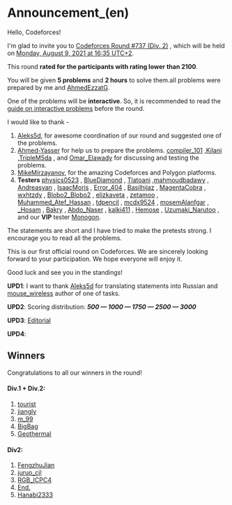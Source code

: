 # Announcement_(en)

Hello, Codeforces!

I'm glad to invite you to [Codeforces Round #737 (Div. 2)](https://codeforces.com/contests/1557) , which will be held on [Monday, August 9, 2021 at 16:35 UTC+2](https://codeforces.com/https://www.timeanddate.com/worldclock/fixedtime.html?msg=Codeforces+Round+%23737+%28Div.+2%29&iso=20210809T1635&p1=53&ah=2).

This round **rated for the participants with rating lower than 2100**.

You will be given **5 problems** and **2 hours** to solve them.all problems were prepared by me and [AhmedEzzatG](https://codeforces.com/profile/AhmedEzzatG "Candidate Master AhmedEzzatG").

One of the problems will be **interactive**. So, it is recommended to read the [guide on interactive problems](https://codeforces.com/blog/entry/45307) before the round.

I would like to thank -

 1. [Aleks5d](https://codeforces.com/profile/Aleks5d "International Master Aleks5d"), for awesome coordination of our round and suggested one of the problems.
2. [Ahmed-Yasser](https://codeforces.com/profile/Ahmed-Yasser "Expert Ahmed-Yasser") for help us to prepare the problems. [compiler_101](https://codeforces.com/profile/compiler_101 "Master compiler_101") ,[Kilani](https://codeforces.com/profile/Kilani "International Master Kilani") ,[TripleM5da](https://codeforces.com/profile/TripleM5da "Master TripleM5da") , and [Omar_Elawady](https://codeforces.com/profile/Omar_Elawady "Candidate Master Omar_Elawady") for discussing and testing the problems.
3. [MikeMirzayanov](https://codeforces.com/profile/MikeMirzayanov "Headquarters, MikeMirzayanov"), for the amazing Codeforces and Polygon platforms.
4. **Testers** [physics0523](https://codeforces.com/profile/physics0523 "Grandmaster physics0523") , [BlueDiamond](https://codeforces.com/profile/BlueDiamond "Grandmaster BlueDiamond") , [Tlatoani](https://codeforces.com/profile/Tlatoani "International Grandmaster Tlatoani") ,[mahmoudbadawy](https://codeforces.com/profile/mahmoudbadawy "Master mahmoudbadawy") , [Andreasyan](https://codeforces.com/profile/Andreasyan "Master Andreasyan") , [IsaacMoris](https://codeforces.com/profile/IsaacMoris "Master IsaacMoris") , [Error_404](https://codeforces.com/profile/Error_404 "Candidate Master Error_404") , [Basilhijaz](https://codeforces.com/profile/Basilhijaz "Expert Basilhijaz") , [MagentaCobra](https://codeforces.com/profile/MagentaCobra "Master MagentaCobra") , [wxhtzdy](https://codeforces.com/profile/wxhtzdy "Candidate Master wxhtzdy") , [Blobo2_Blobo2](https://codeforces.com/profile/Blobo2_Blobo2 "Specialist Blobo2_Blobo2") , [elizkaveta](https://codeforces.com/profile/elizkaveta "Candidate Master elizkaveta") , [zetamoo](https://codeforces.com/profile/zetamoo "Master zetamoo") , [Muhammed_Atef_Hassan](https://codeforces.com/profile/Muhammed_Atef_Hassan "Specialist Muhammed_Atef_Hassan") , [tdpencil](https://codeforces.com/profile/tdpencil "Pupil tdpencil") , [mcdx9524](https://codeforces.com/profile/mcdx9524 "Master mcdx9524") , [mosemAlanfgar](https://codeforces.com/profile/mosemAlanfgar "Pupil mosemAlanfgar") , [_Hosam](https://codeforces.com/profile/_Hosam "Expert _Hosam") , [Bakry](https://codeforces.com/profile/Bakry "International Master Bakry") , [Abdo_Naser](https://codeforces.com/profile/Abdo_Naser "Newbie Abdo_Naser") , [kalki411](https://codeforces.com/profile/kalki411 "Expert kalki411") , [Hemose](https://codeforces.com/profile/Hemose "Candidate Master Hemose") , [Uzumaki_Narutoo](https://codeforces.com/profile/Uzumaki_Narutoo "Expert Uzumaki_Narutoo") , and our **VIP** tester [Monogon](https://codeforces.com/profile/Monogon "International Grandmaster Monogon").

The statements are short and I have tried to make the pretests strong. I encourage you to read all the problems.

This is our first official round on Codeforces. We are sincerely looking forward to your participation. We hope everyone will enjoy it.

Good luck and see you in the standings!

**UPD1**: I want to thank [Aleks5d](https://codeforces.com/profile/Aleks5d "International Master Aleks5d") for translating statements into Russian and [mouse_wireless](https://codeforces.com/profile/mouse_wireless "Expert mouse_wireless") author of one of tasks.

**UPD2**: Scoring distribution: ***500 — 1000 — 1750 — 2500 — 3000***

**UPD3**: [Editorial](Tutorial_(en).md)

**UPD4**: 

Winners
-------

Congratulations to all our winners in the round!

#### Div.1 + Div.2:

 1. [tourist](https://codeforces.com/profile/tourist "Legendary Grandmaster tourist")
2. [jiangly](https://codeforces.com/profile/jiangly "Legendary Grandmaster jiangly")
3. [m_99](https://codeforces.com/profile/m_99 "Grandmaster m_99")
4. [BigBag](https://codeforces.com/profile/BigBag "International Grandmaster BigBag")
5. [Geothermal](https://codeforces.com/profile/Geothermal "International Grandmaster Geothermal")

#### Div2:

 1. [FengzhuJian](https://codeforces.com/profile/FengzhuJian "Expert FengzhuJian")
2. [juruo_cjl](https://codeforces.com/profile/juruo_cjl "Pupil juruo_cjl")
3. [RGB_ICPC4](https://codeforces.com/profile/RGB_ICPC4 "Expert RGB_ICPC4")
4. [End.](https://codeforces.com/profile/End. "Newbie End.")
5. [Hanabi2333](https://codeforces.com/profile/Hanabi2333 "Expert Hanabi2333")
